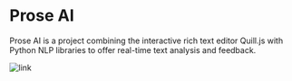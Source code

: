 # Prose AI

Prose AI is a project combining the interactive rich text editor Quill.js with Python NLP libraries to offer real-time
text analysis and feedback.


![link]()
